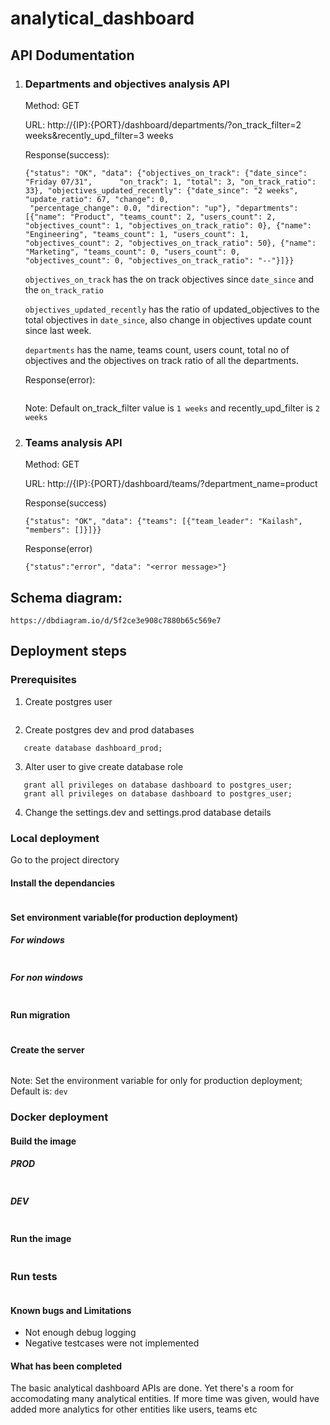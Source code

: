# analytical_dashboard

## API Dodumentation

1. ### Departments and objectives analysis API
   Method: GET

   URL: http://{IP}:{PORT}/dashboard/departments/?on_track_filter=2 weeks&recently_upd_filter=3 weeks

   Response(success): 
   ```
   {"status": "OK", "data": {"objectives_on_track": {"date_since": "Friday 07/31",      "on_track": 1, "total": 3, "on_track_ratio": 33}, "objectives_updated_recently": {"date_since": "2 weeks", "update_ratio": 67, "change": 0,
    "percentage_change": 0.0, "direction": "up"}, "departments": [{"name": "Product", "teams_count": 2, "users_count": 2, "objectives_count": 1, "objectives_on_track_ratio": 0}, {"name": "Engineering", "teams_count": 1, "users_count": 1, "objectives_count": 2, "objectives_on_track_ratio": 50}, {"name": "Marketing", "teams_count": 0, "users_count": 0, "objectives_count": 0, "objectives_on_track_ratio": "--"}]}}
    ```

    `objectives_on_track` has the on track objectives since `date_since` and the `on_track_ratio`

    `objectives_updated_recently` has the ratio of updated_objectives to the total objectives in `date_since`, also change in objectives update count since last week.

    `departments` has the name, teams count, users count, total no of objectives and the
    objectives on track ratio of all the departments. 

    Response(error):

    ```{"status":"error", "data": "<error message>"}
    ```

    Note: Default on_track_filter value is `1 weeks` and recently_upd_filter is `2 weeks`

2. ### Teams analysis API
    Method: GET

    URL: http://{IP}:{PORT}/dashboard/teams/?department_name=product

    Response(success)

    ```{"status": "OK", "data": {"teams": [{"team_leader": "Kailash", "members": []}]}}```

    Response(error)

    ```{"status":"error", "data": "<error message>"}```

## Schema diagram:

    https://dbdiagram.io/d/5f2ce3e908c7880b65c569e7

## Deployment steps
### Prerequisites
1. Create postgres user

```create user postgres_user with encrypted password 'pg123';
```

2. Create postgres dev and prod databases

```create database dashboard;
   create database dashboard_prod;
```
3. Alter user to give create database role

```alter user postgres_user CREATEDB;
   grant all privileges on database dashboard to postgres_user;
   grant all privileges on database dashboard to postgres_user;
   ```

4. Change the settings.dev and settings.prod database details

### Local deployment

Go to the project directory

#### Install the dependancies

```python -m pip install -r requirements.txt
```
#### Set environment variable(for production deployment)
##### For windows
```set ENV=PROD
```
##### For non windows
```export ENV=PROD
```
#### Run migration
```python manage.py migrate
```
#### Create the server
```python manage.py runserver 0.0.0.0:{PORT}
```

Note: Set the environment variable for only for production deployment; Default is: `dev`

### Docker deployment

#### Build the image
##### PROD
```docker build -t dashboard --build-arg DB_ENV=prod .
```
##### DEV
```docker build -t dashboard .
```

#### Run the image
```docker run -d dashboard -p {PORT}:8000 -v {LOG_DIR}:/usr/app/src/analytical_dashboard/logs dashboard
```

### Run tests
```python manage.py test
```

#### Known bugs and Limitations
* Not enough debug logging
* Negative testcases were not implemented

#### What has been completed
The basic analytical dashboard APIs are done. Yet there's a room for accomodating many analytical entities.
If more time was given, would have added more analytics for other entities like users, teams etc
